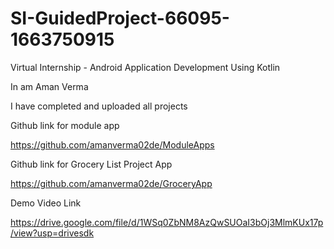 # SI-GuidedProject-66095-1663750915
Virtual Internship - Android Application Development Using Kotlin

In am Aman Verma

I have completed and uploaded all projects

Github link for module app

https://github.com/amanverma02de/ModuleApps

Github link for Grocery List Project App

https://github.com/amanverma02de/GroceryApp

Demo Video Link

https://drive.google.com/file/d/1WSq0ZbNM8AzQwSUOaI3bOj3MlmKUx17p/view?usp=drivesdk
